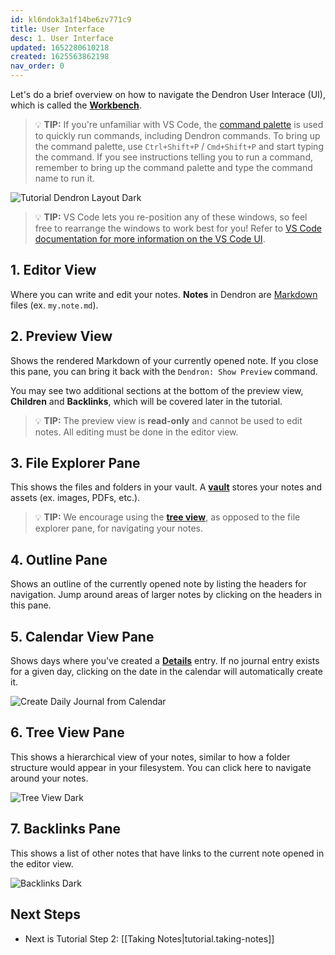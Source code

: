 ```yaml
---
id: kl6ndok3a1f14be6zv771c9
title: User Interface
desc: 1. User Interface
updated: 1652280610218
created: 1625563862198
nav_order: 0
---
```


Let's do a brief overview on how to navigate the Dendron User Interace (UI), which is called the **[Workbench](https://wiki.dendron.so/notes/f7ebd4aa-8ba7-4bc5-bd00-a1efc5315f07)**.

> 💡 **TIP:** If you're unfamiliar with VS Code, the [command palette](https://code.visualstudio.com/docs/getstarted/userinterface#_command-palette) is used to quickly run commands, including Dendron commands. To bring up the command palette, use `Ctrl+Shift+P` / `Cmd+Shift+P` and start typing the command. If you see instructions telling you to run a command, remember to bring up the command palette and type the command name to run it.

![Tutorial Dendron Layout Dark](https://org-dendron-public-assets.s3.amazonaws.com/images/tutorial-layout-2-dark.png)

> 💡 **TIP:** VS Code lets you re-position any of these windows, so feel free to rearrange the windows to work best for you! Refer to [VS Code documentation for more information on the VS Code UI](https://code.visualstudio.com/docs/getstarted/userinterface).

## 1. Editor View

Where you can write and edit your notes. **Notes** in Dendron are [Markdown](https://wiki.dendron.so/notes/ba97866b-889f-4ac6-86e7-bb2d97f6e376) files (ex. `my.note.md`).

## 2. Preview View

Shows the rendered Markdown of your currently opened note. If you close this pane, you can bring it back with the `Dendron: Show Preview` command.

You may see two additional sections at the bottom of the preview view, **Children** and **Backlinks**, which will be covered later in the tutorial.

> 💡 **TIP:** The preview view is **read-only** and cannot be used to edit notes. All editing must be done in the editor view.

## 3. File Explorer Pane

This shows the files and folders in your vault. A **[vault](https://wiki.dendron.so/notes/6682fca0-65ed-402c-8634-94cd51463cc4)** stores your notes and assets (ex. images, PDFs, etc.).

> 💡 **TIP:** We encourage using the **[tree view](#6-tree-view-pane)**, as opposed to the file explorer pane, for navigating your notes.

## 4. Outline Pane

Shows an outline of the currently opened note by listing the headers for navigation. Jump around areas of larger notes by clicking on the headers in this pane.

## 5. Calendar View Pane

Shows days where you've created a **[Details](https://wiki.dendron.so/notes/ogIUqY5VDCJP28G3cAJhd)** entry. If no journal entry exists for a given day, clicking on the date in the calendar will automatically create it.

![Create Daily Journal from Calendar](https://org-dendron-public-assets.s3.amazonaws.com/images/create-daily-journal-calendar.gif)

## 6. Tree View Pane

This shows a hierarchical view of your notes, similar to how a folder structure would appear in your filesystem. You can click here to navigate around your notes.

![Tree View Dark](https://org-dendron-public-assets.s3.amazonaws.com/images/tutorial-tree-view-dark.png)

## 7. Backlinks Pane

This shows a list of other notes that have links to the current note opened in the editor view.

![Backlinks Dark](https://org-dendron-public-assets.s3.amazonaws.com/images/tutorial-backlinks-dark.png)

## Next Steps

- Next is Tutorial Step 2: [[Taking Notes|tutorial.taking-notes]]
